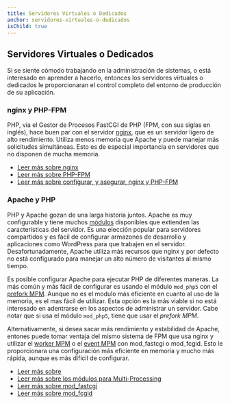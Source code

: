 ```yaml
---
title: Servidores Virtuales o Dedicados
anchor: servidores-virtuales-o-dedicados
isChild: true
---
```


## Servidores Virtuales o Dedicados

Si se siente cómodo trabajando en la administración de sistemas, o está interesado en aprender a hacerlo, entonces los servidores virtuales o dedicados le proporcionaran el control completo del entorno de producción de su aplicación.

### nginx y PHP-FPM

PHP, via el Gestor de Procesos FastCGI de PHP (FPM, con sus siglas en inglés), hace buen par con el servidor [nginx](http://nginx.org), que es un servidor ligero de alto rendimiento. Utiliza menos memoria que Apache y puede manejar más solicitudes simultáneas. Esto es de especial importancia en servidores que no disponen de mucha memoria.

* [Leer más sobre nginx](http://nginx.org)
* [Leer más sobre PHP-FPM](http://php.net/manual/es/install.fpm.php)
* [Leer más sobre configurar, y asegurar, nginx y PHP-FPM](https://nealpoole.com/blog/2011/04/setting-up-php-fastcgi-and-nginx-dont-trust-the-tutorials-check-your-configuration/)

### Apache y PHP

PHP y Apache gozan de una larga historia juntos. Apache es muy configurable y tiene muchos [módulos](http://httpd.apache.org/docs/2.4/mod/) disponibles que extienden las características del servidor. Es una elección popular para servidores compartidos y es fácil de configurar armazones de desarrollo y aplicaciones como WordPress para que trabajen en el servidor. Desafortunadamente, Apache utiliza más recursos que nginx y por defecto no está configurado para manejar un alto número de visitantes al mismo tiempo.

Es posible configurar Apache para ejecutar PHP de diferentes maneras. La más común y más fácil de configurar es usando el módulo `mod_php5` con el [prefork MPM](http://httpd.apache.org/docs/2.4/mod/prefork.html). Aunque no es el modulo más eficiente en cuanto al uso de la memoria, es el mas fácil de utilizar. Esta opción es la más viable si no está interesado en adentrarse en los aspectos de administrar un servidor. Cabe notar que si usa el módulo `mod_php5`, tiene que usar el *prefork MPM*.

Alternativamente, si desea sacar más rendimiento y estabilidad de Apache, entones puede tomar ventaja del mismo sistema de FPM que usa nginx y utilizar el [worker MPM](http://httpd.apache.org/docs/2.4/mod/worker.html) o el [event MPM](http://httpd.apache.org/docs/2.4/mod/event.html) con mod_fastcgi o mod_fcgid. Esto le proporcionara una configuración más eficiente en memoria y mucho más rápida, aunque es más difícil de configurar.

* [Leer más sobre](http://httpd.apache.org/)
* [Leer más sobre los módulos para Multi-Processing](http://httpd.apache.org/docs/2.4/mod/mpm_common.html)
* [Leer más sobre mod_fastcgi](http://www.fastcgi.com/mod_fastcgi/docs/mod_fastcgi.html)
* [Leer más sobre mod_fcgid](http://httpd.apache.org/mod_fcgid/)
